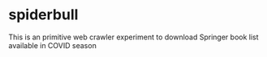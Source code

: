 # spiderbull
This is an primitive web crawler experiment to download Springer book list available in COVID season
 
